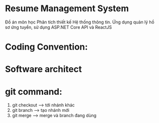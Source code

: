 # Resume Management System
Đồ án môn học Phân tích thiết kế Hệ thống thông tin. Ứng dụng quản lý hồ sơ ứng tuyển, sử dụng ASP.NET Core API và ReactJS

# Coding Convention:


# Software architect

# git command:
1. git checkout <branch name>  --> tới nhánh khác  
2. git branch <bracnch nam> --> tạo nhánh mới
3. git merge <branch name> --> merge <branch name> và branch đang dùng
